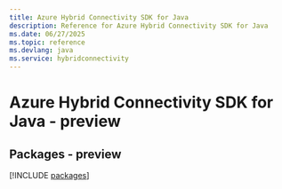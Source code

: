 ```yaml
---
title: Azure Hybrid Connectivity SDK for Java
description: Reference for Azure Hybrid Connectivity SDK for Java
ms.date: 06/27/2025
ms.topic: reference
ms.devlang: java
ms.service: hybridconnectivity
---
```

# Azure Hybrid Connectivity SDK for Java - preview
## Packages - preview
[!INCLUDE [packages](hybrid-connectivity-index.md)]